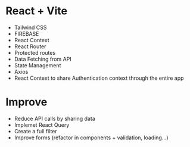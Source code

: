 # React + Vite

- Tailwind CSS
- FIREBASE
- React Context
- React Router
- Protected routes
- Data Fetching from API
- State Management
- Axios
- React Context to share Authentication context through the entire app

# Improve

- Reduce API calls by sharing data
- Implemet React Query
- Create a full filter
- Improve forms (refactor in components + validation, loading...)
